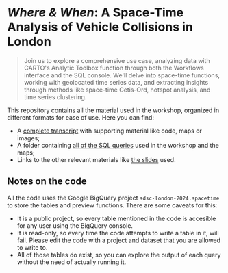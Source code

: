 # _Where & When_: A Space-Time Analysis of Vehicle Collisions in London

> Join us to explore a comprehensive use case, analyzing data with CARTO's Analytic Toolbox function through both the Workflows interface and the SQL console. We'll delve into space-time functions, working with geolocated time series data, and extracting insights through methods like space-time Getis-Ord, hotspot analysis, and time series clustering.

This repository contains all the material used in the workshop, organized in different formats for ease of use. Here you can find:
- A [complete transcript](./transcript.md) with supporting material like code, maps or images;
- A folder containing [all of the SQL queries](./sql) used in the workshop and the maps;
- Links to the other relevant materials like [the slides](https://docs.google.com/presentation/d/1FgxZquH9_zdcNDMwSfhbk4bK8FZfoGeUaVtAuykASRQ) used.

## Notes on the code

All the code uses the Google BigQuery project ``sdsc-london-2024.spacetime`` to store the tables and preview functions. There are some caveats for this:
- It is a public project, so every table mentioned in the code is accesible for any user using the BigQuery console.
- It is read-only, so every time the code attempts to write a table in it, will fail. Please edit the code with a project and dataset that you are allowed to write to.
- All of those tables do exist, so you can explore the output of each query without the need of actually running it.
